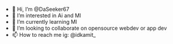 - 👋 Hi, I’m @DaSeeker67
- 👀 I’m interested in Ai and Ml
- 🌱 I’m currently learning Ml
- 💞️ I’m looking to collaborate on opensource webdev or app dev 
- 📫 How to reach me ig: @idkamit_

<!---
DaSeeker67/DaSeeker67 is a ✨ special ✨ repository because its `README.md` (this file) appears on your GitHub profile.
You can click the Preview link to take a look at your changes.
--->
